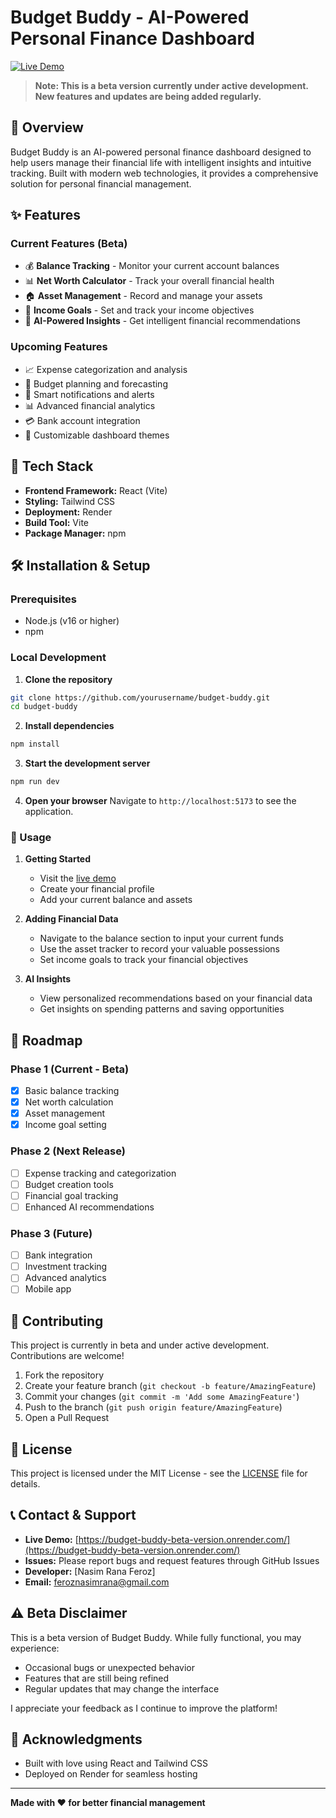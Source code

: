 # Budget Buddy - AI-Powered Personal Finance Dashboard

[![Live Demo](https://img.shields.io/badge/Live%20Demo-Visit%20Site-blue)](https://budget-buddy-beta-version.onrender.com/)

> **Note: This is a beta version currently under active development. New features and updates are being added regularly.**

## 🌟 Overview

Budget Buddy is an AI-powered personal finance dashboard designed to help users manage their financial life with intelligent insights and intuitive tracking. Built with modern web technologies, it provides a comprehensive solution for personal financial management.

## ✨ Features

### Current Features (Beta)
- 💰 **Balance Tracking** - Monitor your current account balances
- 📊 **Net Worth Calculator** - Track your overall financial health
- 🏠 **Asset Management** - Record and manage your assets
- 🎯 **Income Goals** - Set and track your income objectives
- 🤖 **AI-Powered Insights** - Get intelligent financial recommendations

### Upcoming Features
- 📈 Expense categorization and analysis
- 📅 Budget planning and forecasting
- 🔔 Smart notifications and alerts
- 📊 Advanced financial analytics
- 💳 Bank account integration
- 🎨 Customizable dashboard themes

## 🚀 Tech Stack

- **Frontend Framework:** React (Vite)
- **Styling:** Tailwind CSS
- **Deployment:** Render
- **Build Tool:** Vite
- **Package Manager:** npm

## 🛠️ Installation & Setup

### Prerequisites
- Node.js (v16 or higher)
- npm

### Local Development

1. **Clone the repository**
```bash
git clone https://github.com/yourusername/budget-buddy.git
cd budget-buddy
```

2. **Install dependencies**
```bash
npm install
```

3. **Start the development server**
```bash
npm run dev
```

4. **Open your browser**
Navigate to `http://localhost:5173` to see the application.


### 📱 Usage

1. **Getting Started**
   - Visit the [live demo](https://budget-buddy-beta-version.onrender.com/)
   - Create your financial profile
   - Add your current balance and assets

2. **Adding Financial Data**
   - Navigate to the balance section to input your current funds
   - Use the asset tracker to record your valuable possessions
   - Set income goals to track your financial objectives

3. **AI Insights**
   - View personalized recommendations based on your financial data
   - Get insights on spending patterns and saving opportunities

## 🎯 Roadmap

### Phase 1 (Current - Beta)
- [x] Basic balance tracking
- [x] Net worth calculation
- [x] Asset management
- [x] Income goal setting

### Phase 2 (Next Release)
- [ ] Expense tracking and categorization
- [ ] Budget creation tools
- [ ] Financial goal tracking
- [ ] Enhanced AI recommendations

### Phase 3 (Future)
- [ ] Bank integration
- [ ] Investment tracking
- [ ] Advanced analytics
- [ ] Mobile app

## 🤝 Contributing

This project is currently in beta and under active development. Contributions are welcome!

1. Fork the repository
2. Create your feature branch (`git checkout -b feature/AmazingFeature`)
3. Commit your changes (`git commit -m 'Add some AmazingFeature'`)
4. Push to the branch (`git push origin feature/AmazingFeature`)
5. Open a Pull Request

## 📝 License

This project is licensed under the MIT License - see the [LICENSE](LICENSE) file for details.

## 📞 Contact & Support

- **Live Demo:** [https://budget-buddy-beta-version.onrender.com/](https://budget-buddy-beta-version.onrender.com/)
- **Issues:** Please report bugs and request features through GitHub Issues
- **Developer:** [Nasim Rana Feroz]
- **Email:** feroznasimrana@gmail.com

## ⚠️ Beta Disclaimer

This is a beta version of Budget Buddy. While fully functional, you may experience:
- Occasional bugs or unexpected behavior
- Features that are still being refined
- Regular updates that may change the interface

I appreciate your feedback  as I continue to improve the platform!

## 🙏 Acknowledgments

- Built with love using React and Tailwind CSS
- Deployed on Render for seamless hosting

---

**Made with ❤️ for better financial management**
